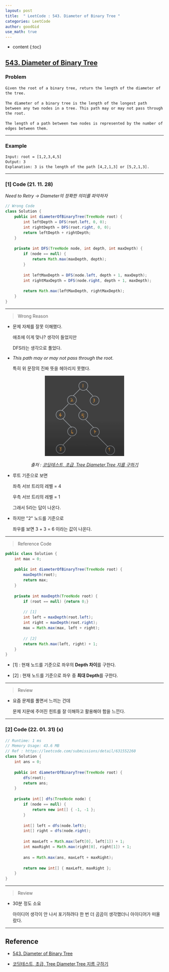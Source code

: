 ```yaml
---
layout: post
title:  " LeetCode : 543. Diameter of Binary Tree "
categories: LeetCode
author: goodGid
use_math: true
---
```

* content
{:toc}

## [543. Diameter of Binary Tree](https://leetcode.com/problems/diameter-of-binary-tree/)

### Problem

```
Given the root of a binary tree, return the length of the diameter of the tree.

The diameter of a binary tree is the length of the longest path between any two nodes in a tree. This path may or may not pass through the root.

The length of a path between two nodes is represented by the number of edges between them.
```


---

### Example

```
Input: root = [1,2,3,4,5]
Output: 3
Explanation: 3 is the length of the path [4,2,1,3] or [5,2,1,3].
```

---

### [1] Code (21. 11. 28)

*Need to Retry -> Diameter의 정확한 의미를 파악하자*

``` java
// Wrong Code
class Solution {
    public int diameterOfBinaryTree(TreeNode root) {
        int leftDepth = DFS(root.left, 0, 0);
        int rightDepth = DFS(root.right, 0, 0);
        return leftDepth + rightDepth;
    }

    private int DFS(TreeNode node, int depth, int maxDepth) {
        if (node == null) {
            return Math.max(maxDepth, depth);
        }

        int leftMaxDepth = DFS(node.left, depth + 1, maxDepth);
        int rightMaxDepth = DFS(node.right, depth + 1, maxDepth);

        return Math.max(leftMaxDepth, rightMaxDepth);
    }
}
```

---

> Wrong Reason

* 문제 자체를 잘못 이해했다.

  애초에 이게 맞나? 생각이 들었지만

  DFS라는 생각으로 풀었다.

* *This path may or may not pass through the root.* 

  특히 위 문장의 진짜 뜻을 헤아리지 못했다.

<center><img src="/assets/img/leetcode/LeetCode-Diameter-of-Binary-Tree_1.png" alt="" style="max-width: 50%;"> 
<p><em>출처 : <a href="https://www.youtube.com/watch?v=1VNWJTbE2pM" target="_blank">코딩테스트, 초급, Tree Diameter,Tree 지름 구하기</a></em></p>
</center>

* 루트 기준으로 보면 

  좌측 서브 트리의 레벨 = 4

  우측 서브 트리의 레벨 = 1 

  그래서 5라는 답이 나온다.

* 하지만 "2" 노드를 기준으로

  좌우를 보면 3 + 3 = 6 이라는 값이 나온다.

---

> Reference Code

``` java
public class Solution {
    int max = 0;

    public int diameterOfBinaryTree(TreeNode root) {
        maxDepth(root);
        return max;
    }

    private int maxDepth(TreeNode root) {
        if (root == null) {return 0;}

        // [1]
        int left = maxDepth(root.left);
        int right = maxDepth(root.right);
        max = Math.max(max, left + right);

        // [2]
        return Math.max(left, right) + 1;
    }
}
```

* [1] : 현재 노드를 기준으로 좌우의 **Depth 차이**를 구한다.

* [2] : 현재 노드를 기준으로 좌우 중 **최대 Depth**를 구한다.

---

> Review

* 요즘 문제를 풀면서 느끼는 건데

  문제 지문에 주어진 힌트를 잘 이해하고 활용해야 함을 느낀다.

---

### [2] Code (22. 01. 31) (x)

``` java
// Runtime: 1 ms
// Memory Usage: 43.6 MB
// Ref : https://leetcode.com/submissions/detail/631552260
class Solution {
    int ans = 0;

    public int diameterOfBinaryTree(TreeNode root) {
        dfs(root);
        return ans;
    }

    private int[] dfs(TreeNode node) {
        if (node == null) {
            return new int[] { -1, -1 };
        }

        int[] left = dfs(node.left);
        int[] right = dfs(node.right);

        int maxLeft = Math.max(left[0], left[1]) + 1;
        int maxRight = Math.max(right[0], right[1]) + 1;

        ans = Math.max(ans, maxLeft + maxRight);

        return new int[] { maxLeft, maxRight };
    }
}
```

---

> Review

* 30분 정도 소요 

  아이디어 생각이 안 나서 포기하려다 한 번 더 곰곰이 생각했더니 아이디어가 떠올랐다.

---

## Reference

* [543. Diameter of Binary Tree](https://leetcode.com/problems/diameter-of-binary-tree/)

* [코딩테스트, 초급, Tree Diameter,Tree 지름 구하기](https://www.youtube.com/watch?v=1VNWJTbE2pM)
